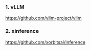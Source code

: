 ### 1. vLLM
https://github.com/vllm-project/vllm

### 2. xinference
https://github.com/xorbitsai/inference


